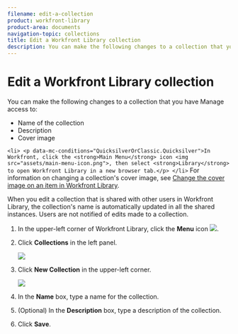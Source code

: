 ```yaml
---
filename: edit-a-collection
product: workfront-library
product-area: documents
navigation-topic: collections
title: Edit a Workfront Library collection
description: You can make the following changes to a collection that you have Manage access to:
---
```


# Edit a Workfront Library collection

You can make the following changes to a collection that you have Manage access to:

* Name of the collection
* Description
* Cover image

```<li> <p data-mc-conditions="QuicksilverOrClassic.Quicksilver">In Workfront, click the <strong>Main Menu</strong> icon <img src="assets/main-menu-icon.png">, then select <strong>Library</strong> to open Workfront Library in a new browser tab.</p> </li>``` For information on changing a collection's cover image, see [Change the cover image on an item in Workfront Library](../../../workfront-library/content-management/change-cover-image-of-folder.md).

When you edit a collection that is shared with other users in Workfront Library, the collection's name is automatically updated in all the shared instances. Users are not notified of edits made to a collection.

1. In the upper-left corner of Workfront Library, click the **Menu** icon ![](assets/library-menu-icon.png).
1. Click **Collections** in the left panel.

   ![](assets/library-left-panel-collections--new-350x217.png)

1. Click **New Collection** in the upper-left corner.

   ![](assets/collection-create-350x322.png)

1. In the **Name** box, type a name for the collection.
1. (Optional) In the **Description** box, type a description of the collection.
1. Click **Save**.


